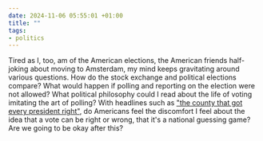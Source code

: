 ```yaml
---
date: 2024-11-06 05:55:01 +01:00
title: ""
tags:
- politics
---
```

Tired as I, too, am of the American elections, the American friends half-joking about moving to Amsterdam, my mind keeps gravitating around various questions. How do the stock exchange and political elections compare? What would happen if polling and reporting on the election were not allowed? What political philosophy could I read about the life of voting imitating the art of polling? With headlines such as ["the county that got every president right"](https://www.nytimes.com/video/us/elections/100000009787486/the-county-that-got-every-president-right-since-1980.html), do Americans feel the discomfort I feel about the idea that a vote can be right or wrong, that it's a national guessing game? Are we going to be okay after this?
